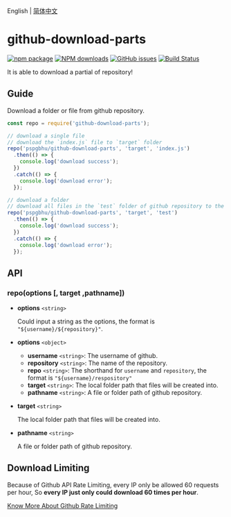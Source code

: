English | [简体中文](./README_CN.md)

# github-download-parts

[![npm package](https://img.shields.io/npm/v/github-download-parts.svg)](https://www.npmjs.org/package/github-download-parts)
[![NPM downloads](http://img.shields.io/npm/dm/github-download-parts.svg)](https://npmjs.org/package/github-download-parts)
[![GitHub issues](https://img.shields.io/github/issues/pspgbhu/github-download-parts.svg)](https://github.com/pspgbhu/github-download-parts/issues)
[![Build Status](https://travis-ci.org/pspgbhu/github-download-parts.svg?branch=master)](https://travis-ci.org/pspgbhu/github-download-parts)

It is able to download a partial of repository!


## Guide

Download a folder or file from github repository.

```js
const repo = require('github-download-parts');

// download a single file
// download the `index.js` file to `target` folder
repo('pspgbhu/github-download-parts', 'target', 'index.js')
  .then(() => {
    console.log('download success');
  })
  .catch(() => {
    console.log('download error');
  });

// download a folder
// download all files in the `test` folder of github repository to the local `target` folder.
repo('pspgbhu/github-download-parts', 'target', 'test')
  .then(() => {
    console.log('download success');
  })
  .catch(() => {
    console.log('download error');
  });
```
## API

### repo(options [, target ,pathname])

- **options** `<string>`

  Could input a string as the options, the format is `"${username}/${repository}"`.

- **options** `<object>`
  - **username** `<string>`: The username of github.
  - **repository** `<string>`: The name of the repository.
  - **repo** `<string>`: The shorthand for `username` and `repository`, the format is `"${username}/respository"`
  - **target** `<string>`: The local folder path that files will be created into.
  - **pathname** `<string>`: A file or folder path of github repository.

- **target** `<string>`

  The local folder path that files will be created into.

- **pathname** `<string>`

  A file or folder path of github repository.

## Download Limiting
Because of Github API Rate Limiting, every IP only be allowed 60 requests per hour, So **every IP just only could download 60 times per hour**.

[Know More About Github Rate Limiting](https://developer.github.com/v3/#rate-limiting)
